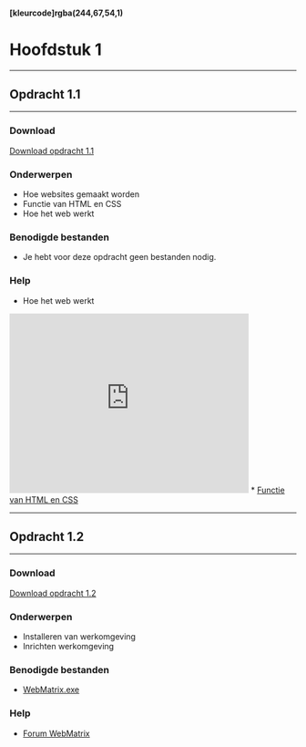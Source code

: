 #### [kleurcode]rgba(244,67,54,1)

# Hoofdstuk 1

---
## Opdracht 1.1
---

### Download
<a href="https://elo.kw1c.nl/CMS/Studie/811%20ICT-Academie/811%20VakkenInhoud/%5BB.14%20HTM%5D%20HTMLCSS/Productie/02.%20Opdrachten/Hoofdstuk%201/Opdracht%201.1.pdf" target="_blank">Download opdracht 1.1</a>

### Onderwerpen
*   Hoe websites gemaakt worden 
*   Functie van HTML en CSS 
*   Hoe het web werkt

### Benodigde bestanden
*   Je hebt voor deze opdracht geen bestanden nodig.

### Help
*   Hoe het web werkt
<iframe width="420" height="315" src="https://www.youtube.com/embed/cafVVwi1yEI" frameborder="0" allowfullscreen></iframe>
*   <a href="http://www.w3.org/standards/webdesign/htmlcss" target="_blank">Functie van HTML en CSS</a>

---
## Opdracht 1.2
---

### Download
<a href="https://elo.kw1c.nl/CMS/Studie/811%20ICT-Academie/811%20VakkenInhoud/%5BB.14%20HTM%5D%20HTMLCSS/Productie/02.%20Opdrachten/Hoofdstuk%201/Opdracht%201.2.pdf" target="_blank">Download opdracht 1.2</a>

### Onderwerpen
*   Installeren van werkomgeving
*   Inrichten werkomgeving

### Benodigde bestanden
*   [WebMatrix.exe](http://go.microsoft.com/fwlink/?LinkID=286266)

### Help
*   <a href="http://forums.iis.net/1166.aspx?language=nl-NL" target="_blank">Forum WebMatrix</a>